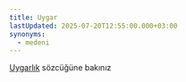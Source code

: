 ```yaml
---
title: Uygar
lastUpdated: 2025-07-20T12:55:00.000+03:00
synonyms:
  - medeni
---
```

[Uygarlık](/sozluk/uygarlık) sözcüğüne bakınız
